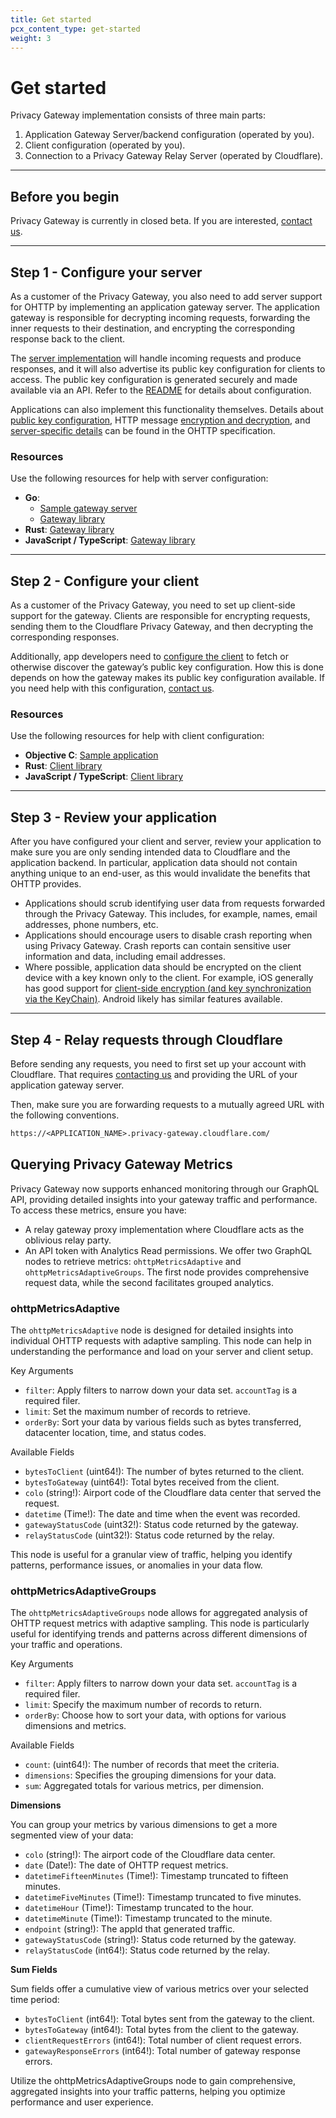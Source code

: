 ```yaml
---
title: Get started
pcx_content_type: get-started
weight: 3
---
```


# Get started

Privacy Gateway implementation consists of three main parts:

1. Application Gateway Server/backend configuration (operated by you).
2. Client configuration (operated by you).
3. Connection to a Privacy Gateway Relay Server (operated by Cloudflare).

---

## Before you begin

Privacy Gateway is currently in closed beta. If you are interested, [contact us](https://www.cloudflare.com/lp/privacy-edge/).

---

## Step 1 - Configure your server

As a customer of the Privacy Gateway, you also need to add server support for OHTTP by implementing an application gateway server. The application gateway is responsible for decrypting incoming requests, forwarding the inner requests to their destination, and encrypting the corresponding response back to the client.

The [server implementation](#resources) will handle incoming requests and produce responses, and it will also advertise its public key configuration for clients to access. The public key configuration is generated securely and made available via an API. Refer to the [README](https://github.com/cloudflare/privacy-gateway-server-go#readme) for details about configuration.

Applications can also implement this functionality themselves. Details about [public key configuration](https://datatracker.ietf.org/doc/html/draft-ietf-ohai-ohttp-05#section-3), HTTP message [encryption and decryption](https://datatracker.ietf.org/doc/html/draft-ietf-ohai-ohttp-05#section-4), and [server-specific details](https://datatracker.ietf.org/doc/html/draft-ietf-ohai-ohttp-05#section-5) can be found in the OHTTP specification.  

### Resources

Use the following resources for help with server configuration:

- **Go**:
    - [Sample gateway server](https://github.com/cloudflare/privacy-gateway-server-go)
    - [Gateway library](https://github.com/chris-wood/ohttp-go)
- **Rust**: [Gateway library](https://github.com/martinthomson/ohttp/tree/main/ohttp-server)
- **JavaScript / TypeScript**: [Gateway library](https://github.com/chris-wood/ohttp-js)

---

## Step 2 - Configure your client

As a customer of the Privacy Gateway, you need to set up client-side support for the gateway. Clients are responsible for encrypting requests, sending them to the Cloudflare Privacy Gateway, and then decrypting the corresponding responses.

Additionally, app developers need to [configure the client](#resources-1) to fetch or otherwise discover the gateway’s public key configuration. How this is done depends on how the gateway makes its public key configuration available. If you need help with this configuration, [contact us](https://www.cloudflare.com/lp/privacy-edge/).

### Resources

Use the following resources for help with client configuration:

- **Objective C**: [Sample application](https://github.com/cloudflare/privacy-gateway-client-demo)
- **Rust**: [Client library](https://github.com/martinthomson/ohttp/tree/main/ohttp-client)
- **JavaScript / TypeScript**: [Client library](https://github.com/chris-wood/ohttp-js)

---

## Step 3 - Review your application

After you have configured your client and server, review your application to make sure you are only sending intended data to Cloudflare and the application backend. In particular, application data should not contain anything unique to an end-user, as this would invalidate the benefits that OHTTP provides.

- Applications should scrub identifying user data from requests forwarded through the Privacy Gateway. This includes, for example, names, email addresses, phone numbers, etc.
- Applications should encourage users to disable crash reporting when using Privacy Gateway. Crash reports can contain sensitive user information and data, including email addresses.
- Where possible, application data should be encrypted on the client device with a key known only to the client. For example, iOS generally has good support for [client-side encryption (and key synchronization via the KeyChain)](https://developer.apple.com/documentation/security/certificate_key_and_trust_services/keys). Android likely has similar features available.

---

## Step 4 - Relay requests through Cloudflare

Before sending any requests, you need to first set up your account with Cloudflare. That requires [contacting us](https://www.cloudflare.com/lp/privacy-edge/) and providing the URL of your application gateway server.

Then, make sure you are forwarding requests to a mutually agreed URL with the following conventions.

```txt
https://<APPLICATION_NAME>.privacy-gateway.cloudflare.com/
```

## Querying Privacy Gateway Metrics
Privacy Gateway now supports enhanced monitoring through our GraphQL API, providing detailed insights into your gateway traffic and performance. To access these metrics, ensure you have:
- A relay gateway proxy implementation where Cloudflare acts as the oblivious relay party.
- An API token with Analytics Read permissions.
We offer two GraphQL nodes to retrieve metrics: `ohttpMetricsAdaptive` and `ohttpMetricsAdaptiveGroups`. The first node provides comprehensive request data, while the second facilitates grouped analytics.

### ohttpMetricsAdaptive
The `ohttpMetricsAdaptive` node is designed for detailed insights into individual OHTTP requests with adaptive sampling. This node can help in understanding the performance and load on your server and client setup.

Key Arguments
- `filter`: Apply filters to narrow down your data set. `accountTag` is a required filer. 
- `limit`: Set the maximum number of records to retrieve.
- `orderBy`: Sort your data by various fields such as bytes transferred, datacenter location, time, and status codes.

Available Fields
- `bytesToClient` (uint64!): The number of bytes returned to the client.
- `bytesToGateway` (uint64!): Total bytes received from the client.
- `colo` (string!): Airport code of the Cloudflare data center that served the request.
- `datetime` (Time!): The date and time when the event was recorded.
- `gatewayStatusCode` (uint32!): Status code returned by the gateway.
- `relayStatusCode` (uint32!): Status code returned by the relay.

This node is useful for a granular view of traffic, helping you identify patterns, performance issues, or anomalies in your data flow.

### ohttpMetricsAdaptiveGroups
The `ohttpMetricsAdaptiveGroups` node allows for aggregated analysis of OHTTP request metrics with adaptive sampling. This node is particularly useful for identifying trends and patterns across different dimensions of your traffic and operations.

Key Arguments
- `filter`: Apply filters to narrow down your data set. `accountTag` is a required filer. 
- `limit`: Specify the maximum number of records to return.
- `orderBy`: Choose how to sort your data, with options for various dimensions and metrics.

Available Fields
- `count`: (uint64!): The number of records that meet the criteria.
- `dimensions`: Specifies the grouping dimensions for your data.
- `sum`: Aggregated totals for various metrics, per dimension.

**Dimensions**

You can group your metrics by various dimensions to get a more segmented view of your data:

- `colo` (string!): The airport code of the Cloudflare data center.
- `date` (Date!): The date of OHTTP request metrics.
- `datetimeFifteenMinutes` (Time!): Timestamp truncated to fifteen minutes.
- `datetimeFiveMinutes` (Time!): Timestamp truncated to five minutes.
- `datetimeHour` (Time!): Timestamp truncated to the hour.
- `datetimeMinute` (Time!): Timestamp truncated to the minute.
- `endpoint` (string!): The appId that generated traffic.
- `gatewayStatusCode` (string!): Status code returned by the gateway.
- `relayStatusCode` (int64!): Status code returned by the relay.

**Sum Fields**

Sum fields offer a cumulative view of various metrics over your selected time period:

- `bytesToClient` (int64!): Total bytes sent from the gateway to the client.
- `bytesToGateway` (int64!): Total bytes from the client to the gateway.
- `clientRequestErrors` (int64!): Total number of client request errors.
- `gatewayResponseErrors` (int64!): Total number of gateway response errors.

Utilize the ohttpMetricsAdaptiveGroups node to gain comprehensive, aggregated insights into your traffic patterns, helping you optimize performance and user experience.